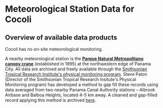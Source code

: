 # Meteorological Station Data for Cocoli 

## Overview of available data products
Cocoli has no on-site meteorological monitoring.

A nearby meteorological station is the [**Parque Natural Metropolitano canopy crane**](http://biogeodb.stri.si.edu/physical_monitoring/research/metpark) (established in 1995) at the northwestern edge of Panama City. All data are archived and freely available through the [Smithsonian Tropical Research Institute's physical monitoring program](http://biogeodb.stri.si.edu/physical_monitoring/). Steve Paton (Director of the Smithsonian Tropical Research Insitute's Physical Monitoring program) has developed a method to gap fill these records using data averaged from two nearby Panama Canal Authority stations – Albrook Airbase and Balboa Heights, located 4-5 km away. A cleaned and gap-filled record applying this method is archived [here](https://github.com/forestgeo/Climate/tree/master/Met_Station_Data/Cocoli/GapFilled).


